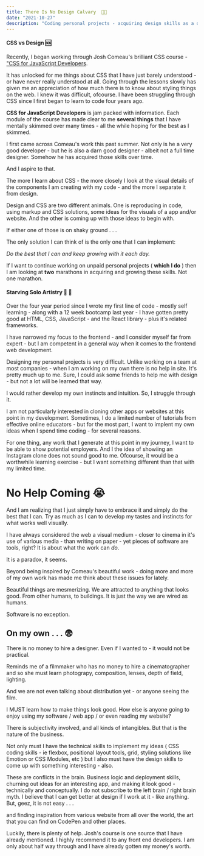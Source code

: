 ```yaml
---
title: There Is No Design Calvary  🧑‍🎨
date: "2021-10-27"
description: "Coding personal projects - acquiring design skills as a dev 😕"
---
```


#### CSS vs Design 🆘

Recently, I began working through Josh Comeau's brilliant CSS course - ["CSS for JavaScript Developers](https://css-for-js.dev/).

It has unlocked for me things about CSS that I have just barely understood - or have never really understood at all. Going through the lessons slowly has given me an appreciation of how much there is to know about styling things on the web. I knew it was difficult, ofcourse. I have been struggling through CSS since I first began to learn to code four years ago.

**CSS for JavaScript Developers** is jam packed with information. Each module of the course has made clear to me **several things** that I have mentally skimmed over many times - all the while hoping for the best as I skimmed.

I first came across Comeau's work this past summer. Not only is he a very good developer - but he is also a darn good designer - albeit not a full time designer. Somehow he has acquired those skills over time.

And I aspire to that.

The more I learn about CSS - the more closely I look at the visual details of the components I am creating with my code - and the more I separate it from design.

Design and CSS are two different animals. One is reproducing in code, using markup and CSS solutions, some ideas for the visuals of a app and/or website. And the other is coming up with those ideas to begin with.

If either one of those is on shaky ground . . .

The only solution I can think of is the only one that I can implement:

_Do the best that I can and keep growing with it each day._

If I want to continue working on unpaid personal projects ( **which I do** ) then I am looking at **two** marathons in acquiring and growing these skills. Not one marathon.

#### Starving Solo Artistry 🥫 🎨

Over the four year period since I wrote my first line of code - mostly self learning - along with a 12 week bootcamp last year - I have gotten pretty good at HTML, CSS, JavaScript - and the React library - plus it's related frameworks.

I have narrowed my focus to the frontend - and I consider myself far from expert - but I am competent in a general way when it comes to the frontend web development.

Designing my personal projects is very difficult. Unlike working on a team at most companies - when I am working on my own there is no help in site. It's pretty much up to me. Sure, I could ask some friends to help me with design - but not a lot will be learned that way.

I would rather develop my own instincts and intuition. So, I struggle through it.

I am not particularly interested in cloning other apps or websites at this point in my development. Sometimes, I do a limited number of tutorials from effective online educators - but for the most part, I want to implent my own ideas when I spend time coding - for several reasons.

For one thing, any work that I generate at this point in my journey, I want to be able to show potential employers. And I the idea of showiing an Instagram clone does not sound good to me. Ofcourse, it would be a worthwhile learning exercise - but I want something different than that with my limited time.

# No Help Coming 😭

And I am realizing that I just simply have to embrace it and simply do the best that I can. Try as much as I can to develop my tastes and instincts for what works well visually.

I have always considered the web a visual medium - closer to cinema in it's use of various media - than writing on paper - yet pieces of software are tools, right? It is about what the work can _do_.

It is a paradox, it seems.

Beyond being inspired by Comeau's beautiful work - doing more and more of my own work has made me think about these issues for lately.

Beautiful things are mesmerizing. We are attracted to anything that looks good. From other humans, to buildings. It is just the way we are wired as humans.

Software is no exception.

## On my own . . . 😨

There is no money to hire a designer. Even if I wanted to - it would not be practical.

Reminds me of a filmmaker who has no money to hire a cinematographer and so she must learn photograpy, composition, lenses, depth of field, lighting.

And we are not even talking about distribution yet - or anyone seeing the film.

I MUST learn how to make things look good. How else is anyone going to enjoy using my software / web app / or even reading my website?

There is subjectivity involved, and all kinds of intangibles. But that is the nature of the business.

Not only must I have the technical skills to implement my ideas ( CSS coding skills - ie flexbox, positional layout tools, grid, styling solutions like Emotion or CSS Modules, etc ) but I also must have the design skills to come up with something interesting - also.

These are conflicts in the brain. Business logic and deployment skills, churning out ideas for an interesting app, and making it look good - technically and conceptually. I do not subscribe to the left brain / right brain myth. I believe that I can get better at design if I work at it - like anything. But, geez, it is not easy . . .

and finding inspiration from various website from all over the world, the art that you can find on CodePen and other places.

Luckily, there is plenty of help. Josh's course is one source that I have already mentioned. I highly recommend it to any front end developers. I am only about half way through and I have already gotten my money's worth.
